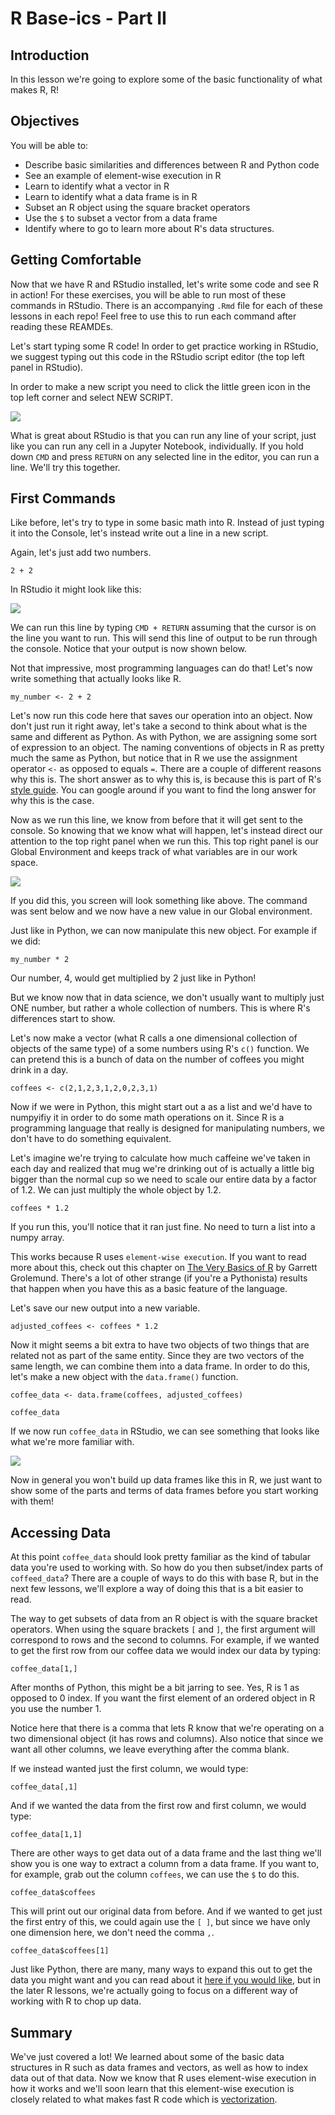 # R Base-ics - Part II

## Introduction

In this lesson we're going to explore some of the basic functionality of what makes R, R!

## Objectives 

You will be able to: 

* Describe basic similarities and differences between R and Python code 
* See an example of element-wise execution in R
* Learn to identify what a vector in R
* Learn to identify what a data frame is in R
* Subset an R object using the square bracket operators
* Use the `$` to subset a vector from a data frame
* Identify where to go to learn more about R's data structures. 

## Getting Comfortable 

Now that we have R and RStudio installed, let's write some code and see R in action!
For these exercises, you will be able to run most of these commands in RStudio.
There is an accompanying `.Rmd` file for each of these lessons in each repo!
Feel free to use this to run each command after reading these REAMDEs.

Let's start typing some R code!
In order to get practice working in RStudio, we suggest typing out this code in the RStudio script editor (the top left panel in RStudio).

In order to make a new script you need to click the little green icon in the top left corner and select NEW SCRIPT.

![](img/rbase-1.png) 

What is great about RStudio is that you can run any line of your script, just like you can run any cell in a Jupyter Notebook, individually.
If you hold down `CMD` and press `RETURN` on any selected line in the editor, you can run a line.
We'll try this together.

## First Commands

Like before, let's try to type in some basic math into R.
Instead of just typing it into the Console, let's instead write out a line in a new script.

Again, let's just add two numbers.

```{r}
2 + 2 
```

In RStudio it might look like this: 

![](img/rbase-2.png) 

We can run this line by typing `CMD + RETURN` assuming that the cursor is on the line you want to run.
This will send this line of output to be run through the console. 
Notice that your output is now shown below. 

Not that impressive, most programming languages can do that!
Let's now write something that actually looks like R.

```{r}
my_number <- 2 + 2
```

Let's now run this code here that saves our operation into an object.
Now don't just run it right away, let's take a second to think about what is the same and different as Python.
As with Python, we are assigning some sort of expression to an object.
The naming conventions of objects in R as pretty much the same as Python, but notice that in R we use the assignment operator `<-` as opposed to equals `=`.
There are a couple of different reasons why this is.
The short answer as to why this is, is because this is part of R's [style guide](http://adv-r.had.co.nz/Style.html).
You can google around if you want to find the long answer for why this is the case. 

Now as we run this line, we know from before that it will get sent to the console.
So knowing that we know what will happen, let's instead direct our attention to the top right panel when we run this.
This top right panel is our Global Environment and keeps track of what variables are in our work space.

![](img/rbase-3.png)

If you did this, you screen will look something like above.
The command was sent below and we now have a new value in our Global environment.

Just like in Python, we can now manipulate this new object.
For example if we did:

```{r}
my_number * 2
```

Our number, 4, would get multiplied by 2 just like in Python!

But we know now that in data science, we don't usually want to multiply just ONE number, but rather a whole collection of numbers.
This is where R's differences start to show.

Let's now make a vector (what R calls a one dimensional collection of objects of the same type) of a some numbers using R's `c()` function. 
We can pretend this is a bunch of data on the number of coffees you might drink in a day.

```{r}
coffees <- c(2,1,2,3,1,2,0,2,3,1)
```

Now if we were in Python, this might start out a as a list and we'd have to numpyifiy it in order to do some math operations on it.
Since R is a programming language that really is designed for manipulating numbers, we don't have to do something equivalent.

Let's imagine we're trying to calculate how much caffeine we've taken in each day and realized that mug we're drinking out of is actually a little big bigger than the normal cup so we need to scale our entire data by a factor of 1.2.
We can just multiply the whole object by 1.2.

```{r}
coffees * 1.2
```

If you run this, you'll notice that it ran just fine.
No need to turn a list into a numpy array.

This works because R uses `element-wise execution`.
If you want to read more about this, check out this chapter on [The Very Basics of R](https://rstudio-education.github.io/hopr/basics.html#objects) by Garrett Grolemund. 
There's a lot of other strange (if you're a Pythonista) results that happen when you have this as a basic feature of the language. 

Let's save our new output into a new variable.

```{r}
adjusted_coffees <- coffees * 1.2
```

Now it might seems a bit extra to have two objects of two things that are related not as part of the same entity.
Since they are two vectors of the same length, we can combine them into a data frame. 
In order to do this, let's make a new object with the `data.frame()` function. 

```{r}
coffee_data <- data.frame(coffees, adjusted_coffees)

coffee_data
``` 

If we now run `coffee_data` in RStudio, we can see something that looks like what we're more familiar with.

![](img/rbase-4.png)

Now in general you won't build up data frames like this in R, we just want to show some of the parts and terms of data frames before you start working with them! 

## Accessing Data

At this point `coffee_data` should look pretty familiar as the kind of tabular data you're used to working with.
So how do you then subset/index parts of `coffeed_data`?
There are a couple of ways to do this with base R, but in the next few lessons, we'll explore a way of doing this that is a bit easier to read.

The way to get subsets of data from an R object is with the square bracket operators.
When using the square brackets `[` and `]`, the first argument will correspond to rows and the second to columns.
For example, if we wanted to get the first row from our coffee data we would index our data by typing:

```{r}
coffee_data[1,]
```

After months of Python, this might be a bit jarring to see.
Yes, R is 1 as opposed to 0 index.
If you want the first element of an ordered object in R you use the number 1.

Notice here that there is a comma that lets R know that we're operating on a two dimensional object (it has rows and columns).
Also notice that since we want all other columns, we leave everything after the comma blank.

If we instead wanted just the first column, we would type: 

```{r}
coffee_data[,1]
```

And if we wanted the data from the first row and first column, we would type:

```{r}
coffee_data[1,1]
```

There are other ways to get data out of a data frame and the last thing we'll show you is one way to extract a column from a data frame.
If you want to, for example, grab out the column `coffees`, we can use the `$` to do this.

```{r}
coffee_data$coffees
```

This will print out our original data from before.
And if we wanted to get just the first entry of this, we could again use the `[ ]`, but since we have only one dimension here, we don't need the comma `,`.

```{r}
coffee_data$coffees[1]
```

Just like Python, there are many, many ways to expand this out to get the data you might want and you can read about it [here if you would like](https://rstudio-education.github.io/hopr/), but in the later R lessons, we're actually going to focus on a different way of working with R to chop up data.

## Summary

We've just covered a lot! 
We learned about some of the basic data structures in R such as data frames and vectors, as well as how to index data out of that data.
Now we know that R uses element-wise execution in how it works and we'll soon learn that this element-wise execution is closely related to what makes fast R code which is [vectorization](https://rstudio-education.github.io/hopr/speed.html#vectorized-code).
